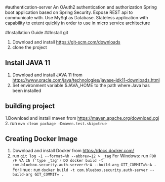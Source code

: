 #authentication-server
An OAuth2 authentication and authorization Spring boot application based on Spring Security.
Expose REST api to communicate with. Use MySql as Database. Stateless application with capability to extent quickly in order to use in micro service architecture  

#Installation Guide
##Install git
1. Download and install https://git-scm.com/downloads
2. clone the project
## Install JAVA 11
1. Download and install JAVA 11 from https://www.oracle.com/java/technologies/javase-jdk11-downloads.html
2. Set environment variable $JAVA_HOME to the path where Java has been installed 
## building project
1.Download and install maven from https://maven.apache.org/download.cgi
2. run `mvn clean package -Dmaven.test.skip=true`
## Creating Docker Image
1. Download and install Docker from https://docs.docker.com/
2. run `git log -1 --format=%h --abbrev=12 > _tag`
For Windows:
    run `FOR /F %A IN ('type _tag') DO docker build -t com.bluebox.security.auth-server:%~A --build-arg GIT_COMMIT=%~A .`
For linux :
    run `docker build -t com.bluebox.security.auth-server --build-arg GIT_COMMIT= .`